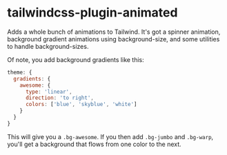 # tailwindcss-plugin-animated

Adds a whole bunch of animations to Tailwind. It's got a spinner animation,
background gradient animations using background-size, and some utilities to
handle background-sizes.

Of note, you add background gradients like this:

```js
theme: {
  gradients: {
    awesome: {
      type: 'linear',
      direction: 'to right',
      colors: ['blue', 'skyblue', 'white']
    }
  }
}
```

This will give you a `.bg-awesome`. If you then add `.bg-jumbo` and `.bg-warp`,
you'll get a background that flows from one color to the next.
